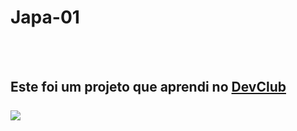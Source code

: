 <h1>Japa-01</h1>
<br>
<br>
<h2>Este foi um projeto que aprendi no <a href="https://rodolfomori.com.br/devclub">DevClub</a>
 <br>
<br> 
<img src="https://github.com/Japuruna66/Japa-01/blob/main/bike1.jpeg?raw=true" >
